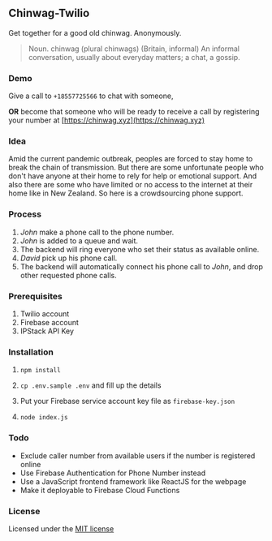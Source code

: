 ## Chinwag-Twilio

Get together for a good old chinwag. Anonymously.

> Noun. chinwag (plural chinwags) (Britain, informal) An informal conversation, usually about everyday matters; a chat, a gossip.

### Demo

Give a call to `+18557725566` to chat with someone,

**OR** become that someone who will be ready to receive a call by registering your number at [https://chinwag.xyz](https://chinwag.xyz)

### Idea

Amid the current pandemic outbreak, peoples are forced to stay home to break the chain of transmission. But there are some unfortunate people who don't have anyone at their home to rely for help or emotional support. And also there are some who have limited or no access to the internet at their home like in New Zealand. So here is a crowdsourcing phone support.

### Process

1. *John* make a phone call to the phone number.
2. *John* is added to a queue and wait.
3. The backend will ring everyone who set their status as available online.
4. *David* pick up his phone call. 
5. The backend will automatically connect his phone call to *John*, and drop other requested phone calls.

### Prerequisites

1. Twilio account
2. Firebase account
3. IPStack API Key

### Installation

1. `npm install`

2. `cp .env.sample .env` and fill up the details

3. Put your Firebase service account key file as `firebase-key.json`

4. `node index.js`

### Todo

* Exclude caller number from available users if the number is registered online
* Use Firebase Authentication for Phone Number instead
* Use a JavaScript frontend framework like ReactJS for the webpage
* Make it deployable to Firebase Cloud Functions

### License

Licensed under the [MIT license](http://opensource.org/licenses/MIT)